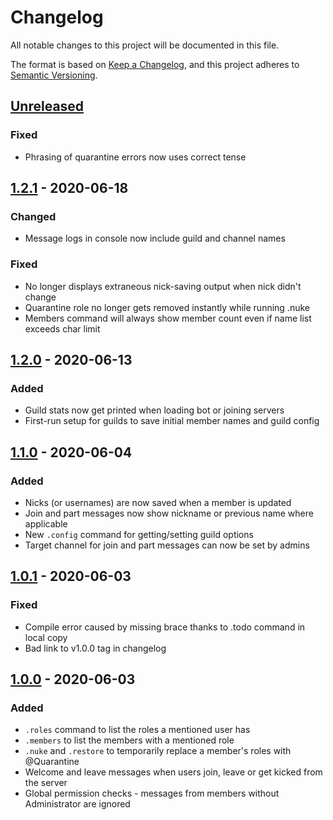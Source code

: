 # Changelog

All notable changes to this project will be documented in this file.

The format is based on [Keep a Changelog](https://keepachangelog.com/en/1.0.0/),
and this project adheres to [Semantic Versioning](https://semver.org/spec/v2.0.0.html).


## [Unreleased]
### Fixed
* Phrasing of quarantine errors now uses correct tense


## [1.2.1] - 2020-06-18
### Changed
* Message logs in console now include guild and channel names

### Fixed
* No longer displays extraneous nick-saving output when nick didn't change
* Quarantine role no longer gets removed instantly while running .nuke
* Members command will always show member count even if name list exceeds char limit


## [1.2.0] - 2020-06-13
### Added
* Guild stats now get printed when loading bot or joining servers
* First-run setup for guilds to save initial member names and guild config


## [1.1.0] - 2020-06-04
### Added
* Nicks (or usernames) are now saved when a member is updated
* Join and part messages now show nickname or previous name where applicable
* New `.config` command for getting/setting guild options
* Target channel for join and part messages can now be set by admins


## [1.0.1] - 2020-06-03
### Fixed
* Compile error caused by missing brace thanks to .todo command in local copy
* Bad link to v1.0.0 tag in changelog


## [1.0.0] - 2020-06-03
### Added
* `.roles` command to list the roles a mentioned user has
* `.members` to list the members with a mentioned role
* `.nuke` and `.restore` to temporarily replace a member's roles with @Quarantine
* Welcome and leave messages when users join, leave or get kicked from the server
* Global permission checks - messages from members without Administrator are ignored


[Unreleased]: https://github.com/dshoreman/smegbot/compare/v1.2.1...develop
[1.2.1]: https://github.com/dshoreman/smegbot/compare/v1.2.0...v1.2.1
[1.2.0]: https://github.com/dshoreman/smegbot/compare/v1.1.0...v1.2.0
[1.1.0]: https://github.com/dshoreman/smegbot/compare/v1.0.1...v1.1.0
[1.0.1]: https://github.com/dshoreman/smegbot/compare/v1.0.0...v1.0.1
[1.0.0]: https://github.com/dshoreman/smegbot/releases/tag/v1.0.0
